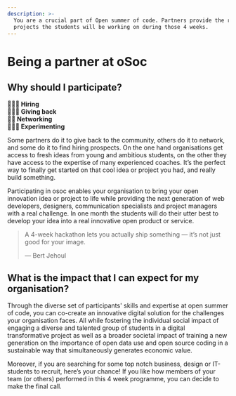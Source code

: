```yaml
---
description: >-
  You are a crucial part of Open summer of code. Partners provide the real-world
  projects the students will be working on during those 4 weeks.
---
```


# Being a partner at oSoc

## Why should I participate?

**👨🏾‍💼 Hiring  
🙇🏽‍♂️ Giving back  
🙋🏼 Networking  
👩🏻‍🔬 Experimenting**

Some partners do it to give back to the community, others do it to network, and some do it to find hiring prospects. On the one hand organisations get access to fresh ideas from young and ambitious students, on the other they have access to the expertise of many experienced coaches. It’s the perfect way to finally get started on that cool idea or project you had, and really build something.

Participating in osoc enables your organisation to bring your open innovation idea or project to life while providing the next generation of web developers, designers, communication specialists and project managers with a real challenge. In one month the students will do their utter best to develop your idea into a real innovative open product or service.

> A 4-week hackathon lets you actually ship something — it’s not just good for your image.
>
> — Bert Jehoul

## **What is the impact that I can expect for my organisation?**

Through the diverse set of participants' skills and expertise at open summer of code, you can co-create an innovative digital solution for the challenges your organisation faces. All while fostering the individual social impact of engaging a diverse and talented group of students in a digital transformative project as well as a broader societal impact of training a new generation on the importance of open data use and open source coding in a sustainable way that simultaneously generates economic value.

Moreover, if you are searching for some top notch business, design or IT-students to recruit, here’s your chance! If you like how members of your team \(or others\) performed in this 4 week programme, you can decide to make the final call.

